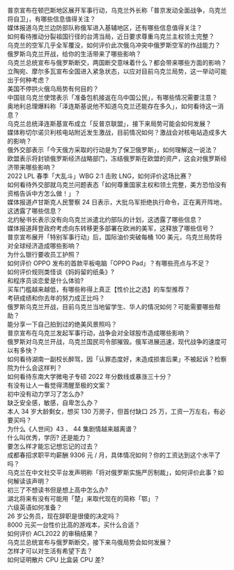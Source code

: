 普京宣布在顿巴斯地区展开军事行动，乌克兰外长称「普京发动全面战争，乌克兰将自卫」，有哪些信息值得关注？  
媒体报道乌克兰边防部队称俄军进入基辅地区，还有哪些信息值得关注？  
如何看待推动分裂祖国行径的台湾当局，近日要求尊重乌克兰主权领土完整？  
乌克兰的空军几乎全军覆没，如何评价此次俄乌冲突中俄罗斯空军的作战能力？  
俄罗斯乌克兰开战，给你的生活带来了哪些影响？  
乌克兰总统宣布与俄罗斯断交，两国断交意味着什么？都会带来哪些方面的影响？  
立陶宛、摩尔多瓦宣布全国进入紧急状态，以应对目前乌克兰局势，这一举动可能出于何种考虑？  
美国不停拱火俄乌局势有何目的？  
中国驻乌克兰使馆表示「准备包机接返在乌中国公民」，有哪些情况需要注意？  
奥地利总理爆料称「泽连斯基说他不知道乌克兰还能存在多久」，如何看待这一消息？  
乌克兰总统泽连斯基宣布成立「反普京联盟」，接下来局势可能会如何发展？  
媒体称切尔诺贝利核电站附近发生激战，目前情况如何？激战会对核电站造成多大的影响？  
俄外交部表示「今天俄方采取的行动是为了保卫俄罗斯」，如何理解这一说法？  
欧盟表示将封锁俄罗斯经济战略部门，冻结俄罗斯在欧盟的资产，这会对俄罗斯经济带来哪些影响？  
2022 LPL 春季「大乱斗」WBG 2:1 击败 LNG，如何评价这场比赛？  
如何看待外交部就乌克兰问题表态「如何尊重国家主权和领土完整，美方恐怕没有资格告诉中方怎么做！」？  
媒体报道卢甘斯克人民警察 24 日表示，大批乌军拒绝执行命令，正在离开阵地，这透露了哪些信息？  
北约秘书长表示没有向乌克兰派遣北约部队的计划，这透露了哪些信息？  
媒体报道拜登政府考虑向东转移更多部署在欧洲的美军，这释放了哪些信号？  
普京宣布展开「特别军事行动」后，国际油价突破每桶 100 美元，乌克兰局势将对全球经济造成哪些影响？  
为什么银行要收员工护照？  
如何评价 OPPO 发布的首款平板电脑「OPPO Pad」？有哪些亮点与不足？  
如何评价规则类怪谈《妈妈留的纸条》?  
和程序员谈恋爱是什么体验?  
买车门槛越来越低，有哪些称得上真正【性价比之选】的车型推荐？  
考研成绩和你去年的努力成正比吗？  
俄罗斯乌克兰开战，目前乌克兰当地留学生、华人的情况如何？可能需要哪些帮助？  
能分享一下自己拍到过的绝美风景照吗？  
普京宣布在乌克兰发起军事行动，战争会对全球股市造成哪些影响？  
俄罗斯对乌克兰开战，乌克兰国民司令部摧毁。俄军进展迅速，现代战争的速度可以有多快？  
如何看待湖南一副校长醉驾，因「认罪态度好，未造成损害后果」不被起诉？检察院为什么会这样判？  
如何看待东南大学微电子专硕 2022 年分数线或暴涨三十分？  
有没有让人一看觉得清醒至极的文案？  
初中没有动力学习了怎么办?  
缺乏安全感，敏感，自卑怎么办？  
本人 34 岁大龄剩女，想买 130 万房子，但首付缺口 25 万，工资一万左右，有必要买吗？  
为什么《人世间》43 、 44 集剧情越来越离谱？  
什么叫优秀，学历? 还是能力？  
要怎么样才能忘记想忘记的过去？  
成都春招求职平均薪酬 9306 元 / 月，具体情况如何？你的工资达到这个水平了吗？  
乌克兰在中文社交平台发声明称「将对俄罗斯实施严厉制裁」，如何评价此事？如何解读该声明？  
初三了不想读书但是想上高中怎么办?  
湖北将来有没有可能用「楚」来取代现在的简称「鄂」？  
六级英语如何准备？  
26 岁公务员，现在辞职是很傻的决定吗？  
8000 元买一台性价比高的游戏本，买什么合适？  
如何评价 ACL2022 的审稿结果？  
乌克兰总统宣布与俄罗斯断交，接下来乌俄局势会如何发展？  
怎样才可以对生活有希望下去？  
如何证明散片 CPU 比盒装 CPU 差?  
